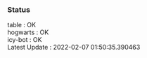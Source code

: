 ### Status


table : OK  
hogwarts : OK  
icy-bot : OK  
Latest Update : 2022-02-07 01:50:35.390463
